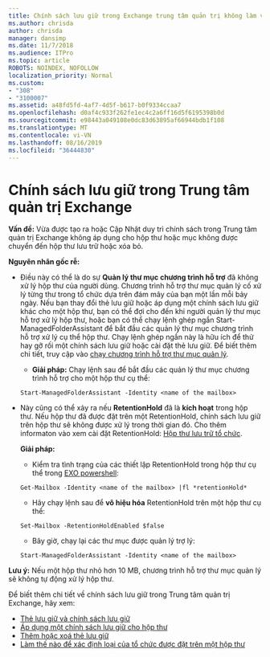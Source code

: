 ```yaml
---
title: Chính sách lưu giữ trong Exchange trung tâm quản trị không làm việc
ms.author: chrisda
author: chrisda
manager: dansimp
ms.date: 11/7/2018
ms.audience: ITPro
ms.topic: article
ROBOTS: NOINDEX, NOFOLLOW
localization_priority: Normal
ms.custom:
- "308"
- "3100007"
ms.assetid: a48fd5fd-4af7-4d5f-b617-b0f9334ccaa7
ms.openlocfilehash: d0af4c933f262fe1ec4c2a6ff16d5f6195398b0d
ms.sourcegitcommit: e98443a049108e0dc83d63895af66944bdb1f108
ms.translationtype: MT
ms.contentlocale: vi-VN
ms.lasthandoff: 08/16/2019
ms.locfileid: "36444830"
---
```

# <a name="retention-policies-in-exchange-admin-center"></a>Chính sách lưu giữ trong Trung tâm quản trị Exchange

 **Vấn đề:** Vừa được tạo ra hoặc Cập Nhật duy trì chính sách trong Trung tâm quản trị Exchange không áp dụng cho hộp thư hoặc mục không được chuyển đến hộp thư lưu trữ hoặc xóa bỏ. 
  
 **Nguyên nhân gốc rễ:**
  
- Điều này có thể là do sự **Quản lý thư mục chương trình hỗ trợ** đã không xử lý hộp thư của người dùng. Chương trình hỗ trợ thư mục quản lý cố xử lý từng thư trong tổ chức dựa trên đám mây của bạn một lần mỗi bảy ngày. Nếu bạn thay đổi thẻ lưu giữ hoặc áp dụng một chính sách lưu giữ khác cho một hộp thư, bạn có thể đợi cho đến khi người quản lý thư mục hỗ trợ xử lý hộp thư, hoặc bạn có thể chạy lệnh ghép ngắn Start-ManagedFolderAssistant để bắt đầu các quản lý thư mục chương trình hỗ trợ xử lý cụ thể hộp thư. Chạy lệnh ghép ngắn này là hữu ích để thử hay gỡ rối một chính sách lưu giữ hoặc cài đặt thẻ lưu giữ. Để biết thêm chi tiết, truy cập vào [chạy chương trình hỗ trợ thư mục quản lý](https://msdn.microsoft.com/library/gg271153%28v=exchsrvcs.149%29.aspx#managedfolderassist).
    
  - **Giải pháp:** Chạy lệnh sau để bắt đầu các quản lý thư mục chương trình hỗ trợ cho một hộp thư cụ thể:
    
  ```
  Start-ManagedFolderAssistant -Identity <name of the mailbox>
  ```

- Này cũng có thể xảy ra nếu **RetentionHold** đã là **kích hoạt** trong hộp thư. Nếu hộp thư đã được đặt trên một RetentionHold, chính sách lưu giữ trên hộp thư sẽ không được xử lý trong thời gian đó. Cho thêm informaton vào xem cài đặt RetentionHold: [Hộp thư lưu trữ tổ chức](https://docs.microsoft.com/exchange/security-and-compliance/messaging-records-management/mailbox-retention-hold).
    
    **Giải pháp:**
    
  - Kiểm tra tình trạng của các thiết lập RetentionHold trong hộp thư cụ thể trong [EXO powershell](https://docs.microsoft.com/powershell/exchange/exchange-online/connect-to-exchange-online-powershell/connect-to-exchange-online-powershell?view=exchange-ps):
    
  ```
  Get-Mailbox -Identity <name of the mailbox> |fl *retentionHold*
  ```

  - Hãy chạy lệnh sau để **vô hiệu hóa** RetentionHold trên một hộp thư cụ thể:
    
  ```
  Set-Mailbox -RetentionHoldEnabled $false
  ```

  - Bây giờ, chạy lại các thư mục được quản lý trợ lý:
    
  ```
  Start-ManagedFolderAssistant -Identity <name of the mailbox>
  ```

 **Lưu ý:** Nếu một hộp thư nhỏ hơn 10 MB, chương trình hỗ trợ thư mục quản lý sẽ không tự động xử lý hộp thư.
 
Để biết thêm chi tiết về chính sách lưu giữ trong Trung tâm quản trị Exchange, hãy xem:
- [Thẻ lưu giữ và chính sách lưu giữ](https://docs.microsoft.com/en-us/exchange/security-and-compliance/messaging-records-management/retention-tags-and-policies)
- [Áp dụng một chính sách lưu giữ cho hộp thư](https://docs.microsoft.com/en-us/exchange/security-and-compliance/messaging-records-management/apply-retention-policy)
- [Thêm hoặc xoá thẻ lưu giữ](https://docs.microsoft.com/en-us/exchange/security-and-compliance/messaging-records-management/add-or-remove-retention-tags)
- [Làm thế nào để xác định loại của tổ chức được đặt trên một hộp thư](https://docs.microsoft.com/en-us/office365/securitycompliance/identify-a-hold-on-an-exchange-online-mailbox)
